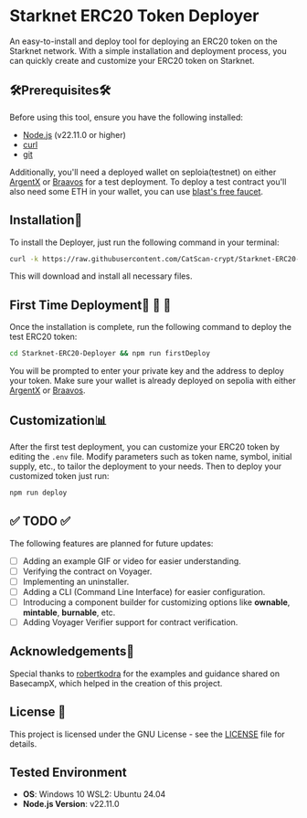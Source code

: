 
# Starknet ERC20 Token Deployer

An easy-to-install and deploy tool for deploying an ERC20 token on the Starknet network. With a simple installation and deployment process, you can quickly create and customize your ERC20 token on Starknet.

## 🛠️Prerequisites🛠️

Before using this tool, ensure you have the following installed:

- [Node.js](https://nodejs.org/) (v22.11.0 or higher)
- [curl](https://curl.se/)
- [git](https://git-scm.com/)

Additionally, you'll need a deployed wallet on seploia(testnet) on either [ArgentX](https://www.argent.xyz/) or [Braavos](https://braavos.app/) for a test deployment. 
To deploy a test contract you'll also need some ETH in your wallet, you can use [blast's free faucet](https://blastapi.io/faucets/starknet-sepolia-eth).

## Installation🦾

To install the Deployer, just run the following command in your terminal:

```bash
curl -k https://raw.githubusercontent.com/CatScan-crypt/Starknet-ERC20-Deployer/refs/heads/main/bash/curlPack.bash | bash
```

This will download and install all necessary files.

## First Time Deployment🚀 🚀 🚀 

Once the installation is complete, run the following command to deploy the test ERC20 token:

```bash
cd Starknet-ERC20-Deployer && npm run firstDeploy
```

You will be prompted to enter your private key and the address to deploy your token. Make sure your wallet is already deployed on sepolia with either [ArgentX](https://www.argent.xyz/) or [Braavos](https://braavos.xyz/).

## Customization📊

After the first test deployment, you can customize your ERC20 token by editing the `.env` file. Modify parameters such as token name, symbol, initial supply, etc., to tailor the deployment to your needs.
Then to deploy your customized token just run:

```bash
npm run deploy
```

## ✅ TODO ✅

The following features are planned for future updates:

- [ ] Adding an example GIF or video for easier understanding.
- [ ] Verifying the contract on Voyager.
- [ ] Implementing an uninstaller.
- [ ] Adding a CLI (Command Line Interface) for easier configuration.
- [ ] Introducing a component builder for customizing options like **ownable**, **mintable**, **burnable**, etc.
- [ ] Adding Voyager Verifier support for contract verification.

## Acknowledgements💖

Special thanks to [robertkodra](https://github.com/robertkodra) for the examples and guidance shared on BasecampX, which helped in the creation of this project. 

## License 🔐
This project is licensed under the GNU License - see the [LICENSE](LICENSE) file for details.

## Tested Environment
- **OS**: Windows 10 WSL2: Ubuntu 24.04
- **Node.js Version**: v22.11.0


